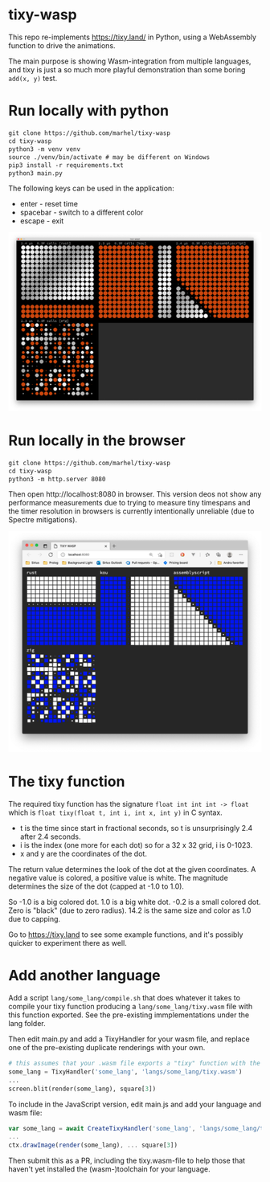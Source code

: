 # tixy-wasp
This repo re-implements https://tixy.land/ in Python, using a WebAssembly function to drive the animations.

The main purpose is showing Wasm-integration from multiple languages, and tixy is just a so much more playful demonstration than some boring `add(x, y)` test.

# Run locally with python

    git clone https://github.com/marhel/tixy-wasp
    cd tixy-wasp
    python3 -m venv venv
    source ./venv/bin/activate # may be different on Windows
    pip3 install -r requirements.txt
    python3 main.py

The following keys can be used in the application:
* enter - reset time
* spacebar - switch to a different color
* escape - exit

![image](images/pygame.png)

# Run locally in the browser

    git clone https://github.com/marhel/tixy-wasp
    cd tixy-wasp
    python3 -m http.server 8080

Then open http://localhost:8080 in browser. This version deos not show any
performance measurements due to trying to measure tiny timespans and
the timer resolution in browsers is currently intentionally unreliable
(due to Spectre mitigations).

![image](images/browser.png)

# The tixy function
The required tixy function has the signature `float int int int -> float` which is
`float tixy(float t, int i, int x, int y)` in C syntax.

* t is the time since start in fractional seconds, so t is unsurprisingly 2.4 after 2.4 seconds.
* i is the index (one more for each dot) so for a 32 x 32 grid, i is 0-1023.
* x and y are the coordinates of the dot.

The return value determines the look of the dot at the given coordinates. A negative value is colored, a positive value is white.
The magnitude determines the size of the dot (capped at -1.0 to 1.0).

So -1.0 is a big colored dot. 1.0 is a big white dot. -0.2 is a small colored dot. Zero is "black" (due to zero radius).
14.2 is the same size and color as 1.0 due to capping.

Go to https://tixy.land to see some example functions, and it's possibly quicker to experiment there as well.

# Add another language
Add a script `lang/some_lang/compile.sh` that does whatever it takes to compile your tixy function producing a `lang/some_lang/tixy.wasm` file with this function exported.
See the pre-existing immplementations under the lang folder.

Then edit main.py and add a TixyHandler for your wasm file, and replace one of the pre-existing duplicate renderings with your own.

```python
# this assumes that your .wasm file exports a "tixy" function with the proper signature
some_lang = TixyHandler('some_lang', 'langs/some_lang/tixy.wasm')
...
screen.blit(render(some_lang), square[3])
```

To include in the JavaScript version, edit main.js and add your language and wasm file:

```javascript
var some_lang = await CreateTixyHandler('some_lang', 'langs/some_lang/tixy.wasm')
...
ctx.drawImage(render(some_lang), ... square[3])
```

Then submit this as a PR, including the tixy.wasm-file to help those that haven't yet installed the (wasm-)toolchain for your language.
